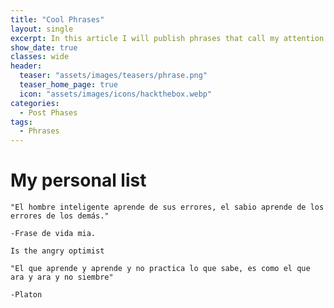 ```yaml
---
title: "Cool Phrases"
layout: single
excerpt: In this article I will publish phrases that call my attention and nice things that may or may not help you or just something curious, are not mine and are several that I have seen on the internet so many times I will not put author sorry.
show_date: true
classes: wide
header:
  teaser: "assets/images/teasers/phrase.png"
  teaser_home_page: true
  icon: "assets/images/icons/hackthebox.webp"
categories:
  - Post Phases
tags:
  - Phrases
---
```

# My personal list


```
"El hombre inteligente aprende de sus errores, el sabio aprende de los errores de los demás."

-Frase de vida mia.
```

```
Is the angry optimist
```

```
"El que aprende y aprende y no practica lo que sabe, es como el que ara y ara y no siembre"

-Platon
```
